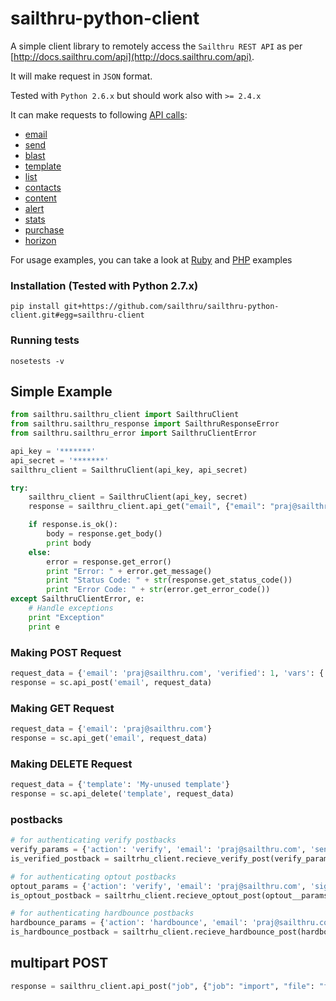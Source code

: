 sailthru-python-client
====================

A simple client library to remotely access the `Sailthru REST API` as per [http://docs.sailthru.com/api](http://docs.sailthru.com/api).

It will make request in `JSON` format.

Tested with `Python 2.6.x` but should work also with `>= 2.4.x`

It can make requests to following [API calls](http://docs.sailthru.com/api):

* [email](http://docs.sailthru.com/api/email)
* [send](http://docs.sailthru.com/api/send)
* [blast](http://docs.sailthru.com/api/blast)
* [template](http://docs.sailthru.com/api/template)
* [list](http://docs.sailthru.com/api/list)
* [contacts](http://docs.sailthru.com/api/contacts)
* [content](http://docs.sailthru.com/api/content)
* [alert](http://docs.sailthru.com/api/alert)
* [stats](http://docs.sailthru.com/api/stats)
* [purchase](http://docs.sailthru.com/api/purchase)
* [horizon](http://docs.sailthru.com/api/horizon)

For usage examples, you can take a look at [Ruby](https://github.com/sailthru/sailthru-ruby-client/blob/master/README.md) and [PHP](https://github.com/sailthru/sailthru-php5-client/blob/master/README.md) examples

### Installation (Tested with Python 2.7.x)
    pip install git+https://github.com/sailthru/sailthru-python-client.git#egg=sailthru-client
    
### Running tests
    nosetests -v

Simple Example
--------
``` python
from sailthru.sailthru_client import SailthruClient
from sailthru.sailthru_response import SailthruResponseError
from sailthru.sailthru_error import SailthruClientError

api_key = '*******'
api_secret = '*******'
sailthru_client = SailthruClient(api_key, api_secret)

try:
    sailthru_client = SailthruClient(api_key, secret)
    response = sailthru_client.api_get("email", {"email": "praj@sailthru.com"})

    if response.is_ok():
        body = response.get_body()
        print body
    else:
        error = response.get_error()
        print "Error: " + error.get_message()
        print "Status Code: " + str(response.get_status_code())
        print "Error Code: " + str(error.get_error_code())
except SailthruClientError, e:
    # Handle exceptions
    print "Exception"
    print e
```

### Making POST Request
``` python
request_data = {'email': 'praj@sailthru.com', 'verified': 1, 'vars': {'name': 'Prajwal Tuladhar', 'address': {'city': 'Jackson Heights', 'zip': 11372, 'state': 'NY'}}, 'twitter': 'infynyxx'}
response = sc.api_post('email', request_data)
```

### Making GET Request
``` python
request_data = {'email': 'praj@sailthru.com'}
response = sc.api_get('email', request_data)
```

### Making DELETE Request
``` python
request_data = {'template': 'My-unused template'}
response = sc.api_delete('template', request_data)
```

### postbacks
``` python
# for authenticating verify postbacks
verify_params = {'action': 'verify', 'email': 'praj@sailthru.com', 'send_id': 'TE8EZ3-LmosnAgAA', 'sig': 'generated_signature'}
is_verified_postback = sailtrhu_client.recieve_verify_post(verify_params)

# for authenticating optout postbacks
optout_params = {'action': 'verify', 'email': 'praj@sailthru.com', 'sig': 'generated_signature'}
is_optout_postback = sailtrhu_client.recieve_optout_post(optout__params)

# for authenticating hardbounce postbacks
hardbounce_params = {'action': 'hardbounce', 'email': 'praj@sailthru.com', 'sig': 'generated_signature'}
is_hardbounce_postback = sailtrhu_client.recieve_hardbounce_post(hardbounce_params)
```
    
## multipart POST
``` python
response = sailthru_client.api_post("job", {"job": "import", "file": "file_location", "list": "Python-List"}, ['file'])
```
